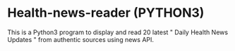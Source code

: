 # Health-news-reader (PYTHON3)
This is a Python3 program to display and read 20 latest " Daily Health News Updates " from authentic sources using news API.

